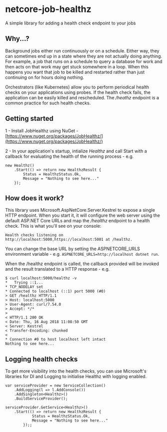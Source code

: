 # netcore-job-healthz

A simple library for adding a health check endpoint to your jobs

## Why...?

Background jobs either run continuously or on a schedule. Either way, they can sometimes end up in a state where they are not actually doing anything. For example, a job that runs on a schedule to query a database for work and then acts on that work may get stuck somewhere in a loop. When this happens you want that job to be killed and restarted rather than just continuing on for hours doing nothing.

Orchestrators (like Kubernetes) allow you to perform periodical health checks on your applications using probes. If the health check fails, the application can be easily killed and rescheduled. The */heathz* endpoint is a common practice for such health checks.

## Getting started

1 - Install JobHealthz using NuGet - [https://www.nuget.org/packages/JobHealthz/](https://www.nuget.org/packages/JobHealthz/)

2 - In your application's startup, intialize *Healthz* and call Start with a callback for evaluating the health of the running process - e.g.

    new Healthz()
        .Start(() => return new HealthzResult {
            Status = HealthzStatus.Ok,
            Message = "Nothing to see here..."
        });


## How does it work?

This library uses Microsoft.AspNetCore.Server.Kestrel to expose a single HTTP endpoint. When you start it, it will configure the web server using the default ASP.NET Core URLs and map the */healthz* endpoint to a health check. This is what you'll see on your console:

    Health checks listening on http://localhost:5000,https://localhost:5001 at /healthz.

You can change the base URL by setting the ASPNETCORE_URLS environment variable - e.g. `ASPNETCORE_URLS=http://localhost dotnet run`.

When the /healthz endpoint is called, the callback provided will be invoked and the result translated to a HTTP response - e.g.

    $ curl localhost:5000/healthz -v
	*   Trying ::1...
	* TCP_NODELAY set
	* Connected to localhost (::1) port 5000 (#0)
	> GET /healthz HTTP/1.1
	> Host: localhost:5000
	> User-Agent: curl/7.54.0
	> Accept: */*
	>
	< HTTP/1.1 200 OK
	< Date: Thu, 16 Aug 2018 11:08:50 GMT
	< Server: Kestrel
	< Transfer-Encoding: chunked
	<
	* Connection #0 to host localhost left intact
	Nothing to see here...

## Logging health checks

To get more visibility into the health checks, you can use Microsoft's libraries for DI and Logging to initialise Healthz with logging enabled.

    var serviceProvider = new ServiceCollection()
        .AddLogging(l => l.AddConsole())
        .AddSingleton<Healthz>()
        .BuildServiceProvider();

    serviceProvider.GetService<Healthz>()
        .Start(() => return new HealthzResult {
            	Status = HealthzStatus.Ok,
            	Message = "Nothing to see here..."
            });;
